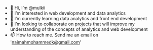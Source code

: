 - 👋 Hi, I’m @mulkii
- 👀 I’m interested in web development and data analytics
- 🌱 I’m currently learning data analytics and front end development
- 💞️ I’m looking to collaborate on projects that will improve  my understanding of the concepts of analytics and web development
- 📫 How to reach me. Send me an email on 'naimahmohammedk@gmail.com'

<!---
mulkii/mulkii is a ✨ special ✨ repository because its `README.md` (this file) appears on your GitHub profile.
You can click the Preview link to take a look at your changes.
--->
